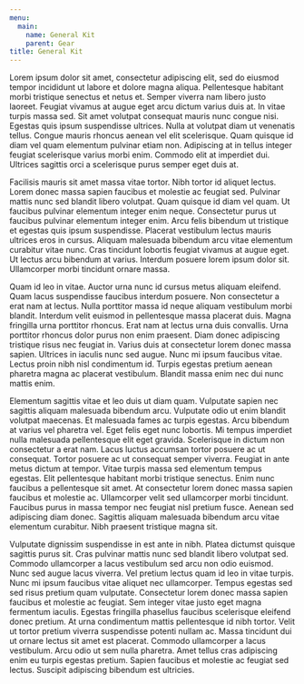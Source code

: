```yaml
---
menu:
  main:
    name: General Kit 
    parent: Gear
title: General Kit
---
```


Lorem ipsum dolor sit amet, consectetur adipiscing elit, sed do eiusmod tempor incididunt ut labore et dolore magna aliqua. Pellentesque habitant morbi tristique senectus et netus et. Semper viverra nam libero justo laoreet. Feugiat vivamus at augue eget arcu dictum varius duis at. In vitae turpis massa sed. Sit amet volutpat consequat mauris nunc congue nisi. Egestas quis ipsum suspendisse ultrices. Nulla at volutpat diam ut venenatis tellus. Congue mauris rhoncus aenean vel elit scelerisque. Quam quisque id diam vel quam elementum pulvinar etiam non. Adipiscing at in tellus integer feugiat scelerisque varius morbi enim. Commodo elit at imperdiet dui. Ultrices sagittis orci a scelerisque purus semper eget duis at.

Facilisis mauris sit amet massa vitae tortor. Nibh tortor id aliquet lectus. Lorem donec massa sapien faucibus et molestie ac feugiat sed. Pulvinar mattis nunc sed blandit libero volutpat. Quam quisque id diam vel quam. Ut faucibus pulvinar elementum integer enim neque. Consectetur purus ut faucibus pulvinar elementum integer enim. Arcu felis bibendum ut tristique et egestas quis ipsum suspendisse. Placerat vestibulum lectus mauris ultrices eros in cursus. Aliquam malesuada bibendum arcu vitae elementum curabitur vitae nunc. Cras tincidunt lobortis feugiat vivamus at augue eget. Ut lectus arcu bibendum at varius. Interdum posuere lorem ipsum dolor sit. Ullamcorper morbi tincidunt ornare massa.

Quam id leo in vitae. Auctor urna nunc id cursus metus aliquam eleifend. Quam lacus suspendisse faucibus interdum posuere. Non consectetur a erat nam at lectus. Nulla porttitor massa id neque aliquam vestibulum morbi blandit. Interdum velit euismod in pellentesque massa placerat duis. Magna fringilla urna porttitor rhoncus. Erat nam at lectus urna duis convallis. Urna porttitor rhoncus dolor purus non enim praesent. Diam donec adipiscing tristique risus nec feugiat in. Varius duis at consectetur lorem donec massa sapien. Ultrices in iaculis nunc sed augue. Nunc mi ipsum faucibus vitae. Lectus proin nibh nisl condimentum id. Turpis egestas pretium aenean pharetra magna ac placerat vestibulum. Blandit massa enim nec dui nunc mattis enim.

Elementum sagittis vitae et leo duis ut diam quam. Vulputate sapien nec sagittis aliquam malesuada bibendum arcu. Vulputate odio ut enim blandit volutpat maecenas. Et malesuada fames ac turpis egestas. Arcu bibendum at varius vel pharetra vel. Eget felis eget nunc lobortis. Mi tempus imperdiet nulla malesuada pellentesque elit eget gravida. Scelerisque in dictum non consectetur a erat nam. Lacus luctus accumsan tortor posuere ac ut consequat. Tortor posuere ac ut consequat semper viverra. Feugiat in ante metus dictum at tempor. Vitae turpis massa sed elementum tempus egestas. Elit pellentesque habitant morbi tristique senectus. Enim nunc faucibus a pellentesque sit amet. At consectetur lorem donec massa sapien faucibus et molestie ac. Ullamcorper velit sed ullamcorper morbi tincidunt. Faucibus purus in massa tempor nec feugiat nisl pretium fusce. Aenean sed adipiscing diam donec. Sagittis aliquam malesuada bibendum arcu vitae elementum curabitur. Nibh praesent tristique magna sit.

Vulputate dignissim suspendisse in est ante in nibh. Platea dictumst quisque sagittis purus sit. Cras pulvinar mattis nunc sed blandit libero volutpat sed. Commodo ullamcorper a lacus vestibulum sed arcu non odio euismod. Nunc sed augue lacus viverra. Vel pretium lectus quam id leo in vitae turpis. Nunc mi ipsum faucibus vitae aliquet nec ullamcorper. Tempus egestas sed sed risus pretium quam vulputate. Consectetur lorem donec massa sapien faucibus et molestie ac feugiat. Sem integer vitae justo eget magna fermentum iaculis. Egestas fringilla phasellus faucibus scelerisque eleifend donec pretium. At urna condimentum mattis pellentesque id nibh tortor. Velit ut tortor pretium viverra suspendisse potenti nullam ac. Massa tincidunt dui ut ornare lectus sit amet est placerat. Commodo ullamcorper a lacus vestibulum. Arcu odio ut sem nulla pharetra. Amet tellus cras adipiscing enim eu turpis egestas pretium. Sapien faucibus et molestie ac feugiat sed lectus. Suscipit adipiscing bibendum est ultricies.
